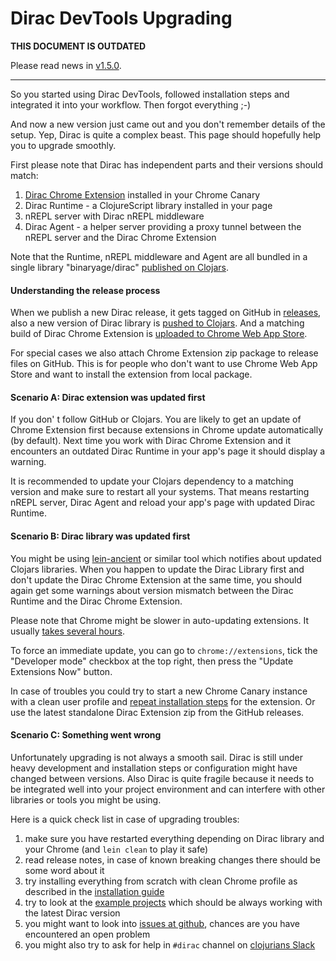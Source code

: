 # Dirac DevTools Upgrading

**THIS DOCUMENT IS OUTDATED**

Please read news in [v1.5.0](https://github.com/binaryage/dirac/releases/tag/v1.5.0).

---

So you started using Dirac DevTools, followed installation steps and integrated it into your workflow. Then forgot everything ;-)

And now a new version just came out and you don't remember details of the setup. Yep, Dirac is quite a complex beast. This page should hopefully help you to upgrade smoothly.

First please note that Dirac has independent parts and their versions should match:

1. [Dirac Chrome Extension](https://chrome.google.com/webstore/detail/dirac-devtools/kbkdngfljkchidcjpnfcgcokkbhlkogi) installed in your Chrome Canary
1. Dirac Runtime - a ClojureScript library installed in your page
1. nREPL server with Dirac nREPL middleware
1. Dirac Agent - a helper server providing a proxy tunnel between the nREPL server and the Dirac Chrome Extension

Note that the Runtime, nREPL middleware and Agent are all bundled in a single library "binaryage/dirac" [published on Clojars](https://clojars.org/binaryage/dirac).

#### Understanding the release process

When we publish a new Dirac release, it gets tagged on GitHub in [releases](https://github.com/binaryage/dirac/releases),
also a new version of Dirac library is [pushed to Clojars](https://clojars.org/binaryage/dirac).
And a matching build of Dirac Chrome Extension
is [uploaded to Chrome Web App Store](https://chrome.google.com/webstore/detail/dirac-devtools/kbkdngfljkchidcjpnfcgcokkbhlkogi).

For special cases we also attach Chrome Extension zip package to release files on GitHub. This is for people who don't want
 to use Chrome Web App Store and want to install the extension from local package.

#### Scenario A: Dirac extension was updated first

If you don' t follow GitHub or Clojars. You are likely to get an update of Chrome Extension first because extensions
in Chrome update automatically (by default). Next time you work with Dirac Chrome Extension and it encounters an outdated
Dirac Runtime in your app's page it should display a warning.

It is recommended to update your Clojars dependency to a matching version and make sure to restart all your systems.
 That means restarting nREPL server, Dirac Agent and reload your app's page with updated Dirac Runtime.

#### Scenario B: Dirac library was updated first

You might be using [lein-ancient](https://github.com/xsc/lein-ancient) or similar tool which notifies about updated Clojars libraries.
When you happen to update the Dirac Library first and don't update the Dirac Chrome Extension at the same time, you should again get some warnings
about version mismatch between the Dirac Runtime and the Dirac Chrome Extension.

Please note that Chrome might be slower in auto-updating extensions.
It usually [takes several hours](http://stackoverflow.com/questions/24100507/how-often-do-chrome-extensions-automatically-update).

To force an immediate update, you can go to `chrome://extensions`, tick the "Developer mode" checkbox at the top right,
then press the "Update Extensions Now" button.

In case of troubles you could try to start a new Chrome Canary instance with a clean user profile
and [repeat installation steps](https://github.com/binaryage/dirac/blob/master/docs/installation.md#setup-dirac-chrome-extension)
for the extension. Or use the latest standalone Dirac Extension zip from the GitHub releases.

#### Scenario C: Something went wrong

Unfortunately upgrading is not always a smooth sail. Dirac is still under heavy development and installation steps or configuration
 might have changed between versions. Also Dirac is quite fragile because it needs to be integrated well into your project
 environment and can interfere with other libraries or tools you might be using.

Here is a quick check list in case of upgrading troubles:

1. make sure you have restarted everything depending on Dirac library and your Chrome (and `lein clean` to play it safe)
1. read release notes, in case of known breaking changes there should be some word about it
1. try installing everything from scratch with clean Chrome profile as described in the [installation guide](installation.md)
1. try to look at the [example projects](https://github.com/binaryage/dirac/tree/master/examples) which should be always working with the latest Dirac version
1. you might want to look into [issues at github](https://github.com/binaryage/dirac/issues), chances are you have encountered an open problem
1. you might also try to ask for help in `#dirac` channel on [clojurians Slack](http://clojurians.net)
